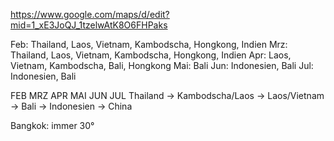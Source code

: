 https://www.google.com/maps/d/edit?mid=1_xE3JoQJ_1tzelwAtK8O6FHPaks

Feb: Thailand, Laos, Vietnam, Kambodscha, Hongkong, Indien
Mrz: Thailand, Laos, Vietnam, Kambodscha, Hongkong, Indien
Apr: Laos, Vietnam, Kambodscha, Bali, Hongkong
Mai: Bali
Jun: Indonesien, Bali
Jul: Indonesien, Bali

  FEB            MRZ                APR         MAI       JUN         JUL
Thailand -> Kambodscha/Laos -> Laos/Vietnam -> Bali -> Indonesien -> China

Bangkok: immer 30°
